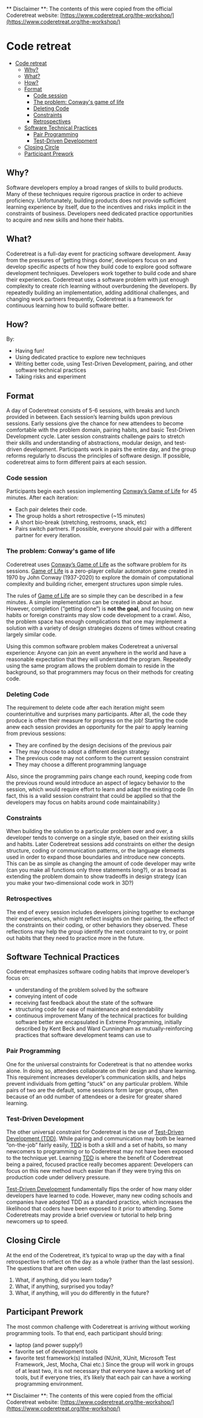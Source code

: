  ** Disclaimer **: The contents of this were copied from the official Coderetreat website: [https://www.coderetreat.org/the-workshop/](https://www.coderetreat.org/the-workshop/)


# Code retreat

- [Code retreat](#code-retreat)
  * [Why?](#why)
  * [What?](#what)
  * [How?](#how)
  * [Format](#format)
    + [Code session](#code-session)
    + [The problem: Conway's game of life](#the-problem--conway-s-game-of-life)
    + [Deleting Code](#deleting-code)
    + [Constraints](#constraints)
    + [Retrospectives](#retrospectives)
  * [Software Technical Practices](#software-technical-practices)
    + [Pair Programming](#pair-programming)
    + [Test-Driven Development](#test-driven-development)
  * [Closing Circle](#closing-circle)
  * [Participant Prework](#participant-prework)


## Why?
Software developers employ a broad ranges of skills to build products. Many of these techniques require rigorous practice in order to achieve proficiency. Unfortunately, building products does not provide sufficient learning experience by itself, due to the incentives and risks implicit in the constraints of business. Developers need dedicated practice opportunities to acquire and new skills and hone their habits.

## What?
Coderetreat is a full-day event for practicing software development. Away from the pressures of ‘getting things done’, developers focus on and develop specific aspects of how they build code to explore good software development techniques. Developers work together to build code and share their experiences. Coderetreat uses a software problem with just enough complexity to create rich learning without overburdening the developers. By repeatedly building an implementation, adding additional challenges, and changing work partners frequently, Coderetreat is a framework for continuous learning how to build software better.

## How?
By:
- Having fun!
- Using dedicated practice to explore new techniques
- Writing better code, using Test-Driven Development, pairing, and other software technical practices
- Taking risks and experiment


## Format
A day of Coderetreat consists of 5-6 sessions, with breaks and lunch provided in between. Each session’s learning builds upon previous sessions. Early sessions give the chance for new attendees to become comfortable with the problem domain, pairing habits, and basic Test-Driven Development cycle. Later session constraints challenge pairs to stretch their skills and understanding of abstractions, modular design, and test-driven development.
Participants work in pairs the entire day, and the group reforms regularly to discuss the principles of software design. If possible, coderetreat aims to form different pairs at each session.

### Code session
Participants begin each session implementing [Conway’s Game of Life](https://en.wikipedia.org/wiki/Conway%27s_Game_of_Life) for 45 minutes.
After each iteration:
- Each pair deletes their code.
- The group holds a short retrospective (~15 minutes)
- A short bio-break (stretching, restrooms, snack, etc)
- Pairs switch partners. If possible, everyone should pair with a different partner for every iteration.

### The problem: Conway's game of life
Coderetreat uses [Conway’s Game of Life](https://en.wikipedia.org/wiki/Conway%27s_Game_of_Life) as the software problem for its sessions. [Game of Life](https://en.wikipedia.org/wiki/Conway%27s_Game_of_Life) is a zero-player cellular automaton game created in 1970 by John Conway (1937-2020) to explore the domain of computational complexity and building richer, emergent structures upon simple rules.

The rules of [Game of Life](https://en.wikipedia.org/wiki/Conway%27s_Game_of_Life) are so simple they can be described in a few minutes. A simple implementation can be created in about an hour. However, completion (“getting done”) is **not the goal**, and focusing on new habits or foreign constraints may slow code development to a crawl. Also, the problem space has enough complications that one may implement a solution with a variety of design strategies dozens of times without creating largely similar code.

Using this common software problem makes Coderetreat a universal experience: Anyone can join an event anywhere in the world and have a reasonable expectation that they will understand the program. Repeatedly using the same program allows the problem domain to reside in the background, so that programmers may focus on their methods for creating code.

### Deleting Code
The requirement to delete code after each iteration might seem counterintuitive and surprises many participants. After all, the code they produce is often their measure for progress on the job! Starting the code anew each session provides an opportunity for the pair to apply learning from previous sessions:
- They are confined by the design decisions of the previous pair
- They may choose to adopt a different design strategy
- The previous code may not conform to the current session constraint
- They may choose a different programming language

Also, since the programming pairs change each round, keeping code from the previous round would introduce an aspect of legacy behavior to the session, which would require effort to learn and adapt the existing code (In fact, this is a valid session constraint that could be applied so that the developers may focus on habits around code maintainability.)

### Constraints
When building the solution to a particular problem over and over, a developer tends to converge on a single style, based on their existing skills and habits. Later Coderetreat sessions add constraints on either the design structure, coding or communication patterns, or the language elements used in order to expand those boundaries and introduce new concepts. This can be as simple as changing the amount of code developer may write (can you make all functions only three statements long?), or as broad as extending the problem domain to show tradeoffs in design strategy (can you make your two-dimensional code work in 3D?)

### Retrospectives
The end of every session includes developers joining together to exchange their experiences, which might reflect insights on their pairing, the effect of the constraints on their coding, or other behaviors they observed. These reflections may help the group identify the next constraint to try, or point out habits that they need to practice more in the future.

## Software Technical Practices
Coderetreat emphasizes software coding habits that improve developer’s focus on:
- understanding of the problem solved by the software
- conveying intent of code
- receiving fast feedback about the state of the software
- structuring code for ease of maintenance and extendability
- continuous improvement
Many of the technical practices for building software better are encapsulated in Extreme Programming, initially described by Kent Beck and Ward Cunningham as mutually-reinforcing practices that software development teams can use to

### Pair Programming
One for the universal constraints for Coderetreat is that no attendee works alone. In doing so, attendees collaborate on their design and share learning. This requirement increases developer’s communication skills, and helps prevent individuals from getting “stuck” on any particular problem. While pairs of two are the default, some sessions form larger groups, often because of an odd number of attendees or a desire for greater shared learning.

### Test-Driven Development
The other universal constraint for Coderetreat is the use of [Test-Driven Development (TDD)](https://martinfowler.com/bliki/TestDrivenDevelopment.html). While pairing and communication may both be learned “on-the-job” fairly easily, [TDD](https://martinfowler.com/bliki/TestDrivenDevelopment.html) is both a skill and a set of habits, so many newcomers to programming or to Coderetreat may not have been exposed to the technique yet. Learning [TDD](https://martinfowler.com/bliki/TestDrivenDevelopment.html) is where the benefit of Coderetreat being a paired, focused practice really becomes apparent: Developers can focus on this new method much easier than if they were trying this on production code under delivery pressure.

[Test-Driven Development](https://martinfowler.com/bliki/TestDrivenDevelopment.html) fundamentally flips the order of how many older developers have learned to code. However, many new coding schools and companies have adopted TDD as a standard practice, which increases the likelihood that coders have been exposed to it prior to attending. Some Coderetreats may provide a brief overview or tutorial to help bring newcomers up to speed.

## Closing Circle
At the end of the Coderetreat, it’s typical to wrap up the day with a final retrospective to reflect on the day as a whole (rather than the last session).
The questions that are often used:

1. What, if anything, did you learn today?
2. What, if anything, surprised you today?
3. What, if anything, will you do differently in the future?

## Participant Prework
The most common challenge with Coderetreat is arriving without working programming tools. To that end, each participant should bring:
- laptop (and power supply!)
- favorite set of development tools
- favorite test framework(s) installed (NUnit, XUnit, Microsoft Test Framework, Jest, Mocha, Chai etc.)
Since the group will work in groups of at least two, it is not necessary that everyone have a working set of tools, but if everyone tries, it’s likely that each pair can have a working programming environment.

** Disclaimer **: The contents of this were copied from the official Coderetreat website: [https://www.coderetreat.org/the-workshop/](https://www.coderetreat.org/the-workshop/)





